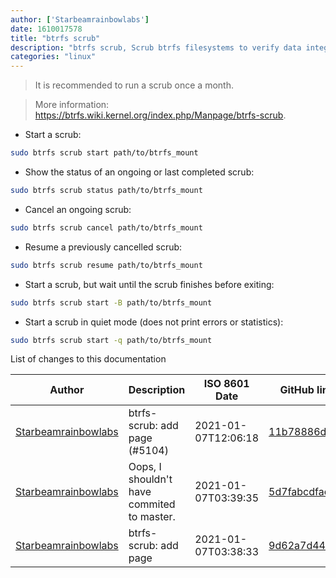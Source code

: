 ```yaml
---
author: ['Starbeamrainbowlabs']
date: 1610017578
title: "btrfs scrub"
description: "btrfs scrub, Scrub btrfs filesystems to verify data integrity."
categories: "linux"
---
```

> It is recommended to run a scrub once a month.

> More information: <https://btrfs.wiki.kernel.org/index.php/Manpage/btrfs-scrub>.

- Start a scrub:

```bash
sudo btrfs scrub start path/to/btrfs_mount
```

- Show the status of an ongoing or last completed scrub:

```bash
sudo btrfs scrub status path/to/btrfs_mount
```

- Cancel an ongoing scrub:

```bash
sudo btrfs scrub cancel path/to/btrfs_mount
```

- Resume a previously cancelled scrub:

```bash
sudo btrfs scrub resume path/to/btrfs_mount
```

- Start a scrub, but wait until the scrub finishes before exiting:

```bash
sudo btrfs scrub start -B path/to/btrfs_mount
```

- Start a scrub in quiet mode (does not print errors or statistics):

```bash
sudo btrfs scrub start -q path/to/btrfs_mount
```
List of changes to this documentation


Author | Description | ISO 8601 Date | GitHub link
------|-----|-----|-----
[Starbeamrainbowlabs](mailto:sbrl@starbeamrainbowlabs.com) | btrfs-scrub: add page (#5104) | 2021-01-07T12:06:18 | [11b78886d058](https://github.com/tldr-pages/tldr/commit/11b78886d058a9f8c15e8ee1132b8cfe03fba220)
[Starbeamrainbowlabs](mailto:sbrl@starbeamrainbowlabs.com) | Oops, I shouldn't have commited to master. | 2021-01-07T03:39:35 | [5d7fabcdfacf](https://github.com/tldr-pages/tldr/commit/5d7fabcdfacf0e915b5ac61cdb5de81d52fa3785)
[Starbeamrainbowlabs](mailto:sbrl@starbeamrainbowlabs.com) | btrfs-scrub: add page | 2021-01-07T03:38:33 | [9d62a7d44b83](https://github.com/tldr-pages/tldr/commit/9d62a7d44b83b0bac62afe5abf0e7c8a3a95f448)

